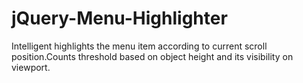 # jQuery-Menu-Highlighter
Intelligent highlights the menu item according to current scroll position.Counts threshold based on object height and its visibility on viewport.
